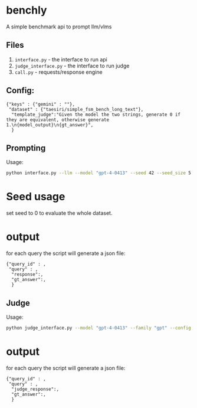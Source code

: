 # benchly

A simple benchmark api to prompt llm/vlms

## Files


1. `interface.py` - the interface to run api
2. `judge_interface.py` - the interface to run judge
3. `call.py` - requests/response engine

## Config:
```
{"keys" : {"gemini" : ""},
 "dataset" : {"taesiri/simple_fsm_bench_long_text"},
  "template_judge":"Given the model the two strings, generate 0 if they are equivalent, otherwise generate 1.\n{model_output}\n{gt_answer}",
  }
```

## Prompting

Usage:
```sh
python interface.py --llm --model "gpt-4-0413" --seed 42 --seed_size 5 --family "gpt" --config config.json --output_dir ckpts/
```
# Seed usage
set seed to 0 to evaluate the whole dataset.

# output

for each query the script will generate a json file: 

```
{"query_id" : ,
 "query" : ,
  "response":,
  "gt_answer":,
  }
```

## Judge

Usage:
```sh
python judge_interface.py --model "gpt-4-0413" --family "gpt" --config config.json --output_dir results/ --input_file ckpts/gemini-pro_response.json
```

# output

for each query the script will generate a json file: 

```
{"query_id" : ,
 "query" : ,
  "judge_response":,
  "gt_answer":,
  }
```
